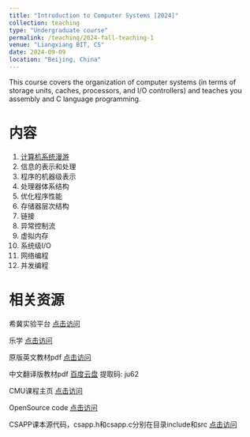 ```yaml
---
title: "Introduction to Computer Systems [2024]"
collection: teaching
type: "Undergraduate course"
permalink: /teaching/2024-fall-teaching-1
venue: "Liangxiang BIT, CS"
date: 2024-09-09
location: "Beijing, China"
---
```


This course covers the organization of computer systems (in terms of storage units, caches, processors, and I/O controllers) and teaches you assembly and C language programming.

内容
======
1. [计算机系统漫游](/files/2024-Chapter1.pdf)
2. 信息的表示和处理
3. 程序的机器级表示
4. 处理器体系结构
5. 优化程序性能
6. 存储器层次结构
7. 链接
8. 异常控制流
9. 虚拟内存
10. 系统级I/O
11. 网络编程
12. 并发编程

相关资源
======
希冀实验平台 [点击访问](https://course.educg.net/)

乐学 [点击访问](https://lexue.bit.edu.cn/course/view.php?id=13982)

原版英文教材pdf [点击访问](https://www.cs.sfu.ca/~ashriram/Courses/CS295/assets/books/CSAPP_2016.pdf)

中文翻译版教材pdf [百度云盘](https://pan.baidu.com/s/1F66_SIbAJGWTtf7_eV3OkQ)
提取码: ju62

CMU课程主页 [点击访问](http://csapp.cs.cmu.edu/3e/home.html)

OpenSource code [点击访问](https://github.com/gaocegege/ICS-Labs)

CSAPP课本源代码，csapp.h和csapp.c分别在目录include和src [点击访问](/files/code.tar)
